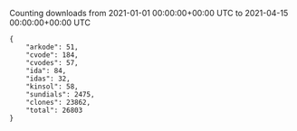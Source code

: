 
Counting downloads from 2021-01-01 00:00:00+00:00 UTC to 2021-04-15 00:00:00+00:00 UTC

```
{
    "arkode": 51,
    "cvode": 184,
    "cvodes": 57,
    "ida": 84,
    "idas": 32,
    "kinsol": 58,
    "sundials": 2475,
    "clones": 23862,
    "total": 26803
}
```
